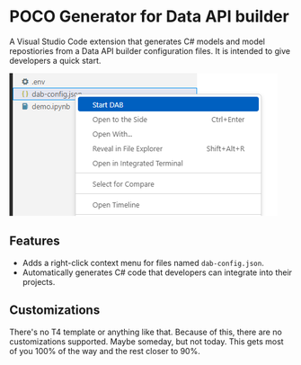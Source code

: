 # POCO Generator for Data API builder

A Visual Studio Code extension that generates C# models and model repostiories from a Data API builder configuration files. It is intended to give developers a quick start.

![](https://github.com/JerryNixon/data-api-builder-vscode-ext/blob/master/poco-data-api-builder/images/screenshot.png?raw=true)

## Features

- Adds a right-click context menu for files named `dab-config.json`.
- Automatically generates C# code that developers can integrate into their projects.

## Customizations

There's no T4 template or anything like that. Because of this, there are no customizations supported. Maybe someday, but not today. This gets most of you 100% of the way and the rest closer to 90%.